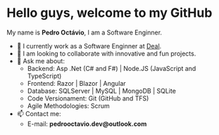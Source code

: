 <h1>Hello guys, welcome to my GitHub</h1>
<p>My name is <b>Pedro Octávio</b>, I am a Software Enginner.</p>
<ul>
  <li>🔭 I currently work as a Software Enginner at <a href="http://www.deal.com.br/">Deal</a>.</li>
  <li>👯 I am looking to collaborate with innovative and fun projects.</li>
  <li>💬 Ask me about:
    <ul>
      <li>Backend: Asp .Net (C# and F#) | Node.JS (JavaScript and TypeScript)</li>
      <li>Frontend: Razor | Blazor | Angular</li>
      <li>Database: SQLServer | MySQL | MongoDB | SQLite</li>
      <li>Code Versionament: Git (GitHub and TFS)</li>
      <li>Agile Methodologies: Scrum</li>
    </ul>
  </li>
  <li>
  📫 Contact me:
  <ul>
    <li>E-mail: <b>pedrooctavio.dev@outlook.com</b></li>
  </ul>
  </li>
</ul>
